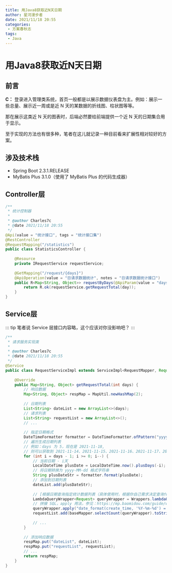 ```yaml
---
title: 用Java8获取近N天日期
author: 星河漫步者
date: 2021/11/18 20:55
categories:
 - 方案春秋志
tags:
 - Java
---
```


# 用Java8获取近N天日期

## 前言

**C：** 登录进入管理类系统，首页一般都是以展示数据仪表盘为主。例如：展示一些总量、展示近一周或是近 N 天的某数据的折线图、柱状图等等。

那在展示这类近 N 天的图表时，后端必然要给前端提供一个近 N 天的日期集合用于显示。

至于实现的方法也有很多种，笔者在这儿就记录一种目前看来扩展性相对较好的方案。

## 涉及技术栈

- Spring Boot 2.3.1.RELEASE
- MyBatis Plus 3.1.0（使用了 MyBatis Plus 的代码生成器）

## Controller层

```java
/**
 * 统计控制器
 *
 * @author Charles7c
 * @date 2021/11/18 20:55
 */
@Api(value = "统计接口", tags = "统计接口集")
@RestController
@RequestMapping("/statistics")
public class StatisticsController {
    
    @Resource
    private IRequestService requestService;
    
    @GetMapping("/request/{days}")
    @ApiOperation(value = "日请求数据统计", notes = "日请求数据统计接口")
    public R<Map<String, Object>> requestByDays(@ApiParam(value = "days", required = true) @PathVariable("days") Integer days) {
        return R.ok(requestService.getRequestTotal(day));
    }
}
```

## Service层

::: tip 笔者说
Service 层接口内容略，这个应该对你没影响吧？
:::

```java {28,30,35,37}
/**
 * 请求服务实现类
 *
 * @author Charles7c
 * @date 2021/11/18 20:55
 */
@Service
public class RequestServiceImpl extends ServiceImpl<RequestMapper, Request> implements IRequestService {
    
    @Override
    public Map<String, Object> getRequestTotal(int days) {
        // 响应数据
        Map<String, Object> respMap = MapUtil.newHashMap(2);
    
        // 日期列表
    	List<String> dateList = new ArrayList<>(days);
		// 请求列表
        List<String> requestList = new ArrayList<>();
        // ...
    
        // 指定日期格式
    	DateTimeFormatter formatter = DateTimeFormatter.ofPattern("yyyy-MM-dd");
        // 遍历生成日期列表
        // 例如：days 为 5，现在是 2021-11-18,
        // 则可以获取到 2021-11-14、2021-11-15、2021-11-16、2021-11-17、2021-11-18
    	for (int i = days - 1; i >= 0; i--) {
            // 当前日期 - i天
    		LocalDateTime plusDate = LocalDateTime.now().plusDays(-i);
            // 将日期转换为 yyyy-MM-dd 格式字符串
        	String plusDateStr = formatter.format(plusDate);
            // 添加到日期列表
        	dateList.add(plusDateStr);
            
            // [根据日期查询指定统计数据列表（具体使用时，根据你自己需求决定查询什么表，什么字段...，此处仅为样例）]
			LambdaQueryWrapper<Request> queryWrapper = Wrappers.lambdaQuery();
            // 拼接 SQL，apply 用法，参见：https://mp.baomidou.com/guide/wrapper.html#apply
			queryWrapper.apply("date_format(create_time, '%Y-%m-%d') = {0}", plusDateStr);
			requestList.add(baseMapper.selectCount(queryWrapper).toString());
            
            // ...
    	}
        
        // 添加响应数据
        respMap.put("dateList", dateList);
        respMap.put("requestList", requestList);
        // ...
        return respMap;
    }
}
```
